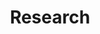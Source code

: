 ---
title: Research
type: landing

sections:
  - block: features2
    content:
      title: "Research"
      items:
        - name: "Job Market Paper"
        - name: "Inference for Missing Data with State-Space Models"
          description: ""
        - name: ""
  - block: features2
    content:
      items:
        - name: "Working Papers"
        - name: "Financial Sanctions Interact(ed) with Trade Sanctions"
          description: "
          *with Christian Bayer and Farzad Saidi*
          <br>
          Trade and financial sanctions have played and continue to play a prominent role in geopolitics. We show empirically that there is a strong nonlinearity in their interaction. While both types of sanctions can significantly harm the sanctioned country in terms of GDP losses, their combined effect exceeds the sum of its parts. When financial sanctions precede trade sanctions, they amplify the effect of the latter, but not vice versa. We theoretically argue that this finding is related to the fact that financial sanctions weaken the financial sector of the sanctioned country and, thus, also amplify all other shocks, while trade sanctions are mainly an impulse. As a result, if a trade sanction is imposed after a financial sanction, the aggregate business cycle effects are exacerbated; but if a trade sanction precedes a financial sanction, it is not amplified further
          <br>
          <br>
          [**PDF**](/uploads/BayerGilchSaidi-2025-Sanctions.pdf)"
        - name: ""
          description: "![image](/uploads/event-study-finb4trade.png)"
        - name: ""
        - description: "[**PDF**](/uploads/BayerGilchSaidi-2025-Sanctions.pdf){.text-blue-600 .underline hover:text-blue-800}"
      items2:
        - name: 
        - name: "Asymptotic Properties of the Maximum Likelihood Estimator under Occasionally Observed States"
          description: "
          *with Gregor Reich and Ole Wilms*
          <br>
          Estimating Markov models with hidden state variables presents significant challenges because the likelihood involves a high-dimensional integral over the unobserved states. This complication renders the standard approach to prove the asymptotic properties of the likelihood-based estimator infeasible, because it relies on a log-transformation of the likelihood function. Moreover, the need to numerically approximate the integral in the likelihood function introduces an additional source of error in the estimation process. In this paper, we demonstrate how occasional observations of the hidden state restore the feasibility of the log-likelihood approach or establishing asymptotic properties, thereby extending existing results to general state spaces for the hidden state. Further, we show that, given consistency and asymptotic normality of the exact estimator, the desired properties can be extended to the estimator based on the approximated likelihood."
        - name: ""
          description: "![image](/uploads/eq-asymp-occ-obs.jpg)"
        - name: ""
        - description: "[**PDF**](/uploads/Gilch-etal-2025-AsympOccObs.pdf)"
  - block: features2
    content:
      items:
        - name: "Publications"
        - name: "Small Data: Inference with Occasionally Observed States"
          description: "
          *with Andreas Lanz, Philipp Müller, Gregor Reich, and Ole Wilms*
          <br>
          **Accepted at Management Science**
          <br>
          We study the estimation of dynamic economic models for which some of the state variables are observed only occasionally by the econometrician---a common problem in many fields, ranging from marketing to finance to industrial organization. If those occasional state observations are serially correlated, the likelihood function of the model becomes a high-dimensional integral over a nonstandard domain. We generalize the recursive likelihood function integration procedure (RLI; Reich, 2018) to incorporate the occasional observations, enabling likelihood-based inference in such estimation problems. In extensive Monte Carlo studies, we demonstrate the favorable properties of the proposed method for identifying all model parameters and compare it to alternative methods."
        - name: ""
          description: "![image](/uploads/lrr_kernels_rho-eps-converted-to-1.jpg)"
        - name: ""
        - description: "[**DOI**](https://pubsonline.informs.org/doi/full/10.1287/mnsc.2022.00246) · [**PDF**](/uploads/Gilch-etal-2025-SmallData.pdf)"
      items2:
        - name: 
        - name: "Sparse tensor product approximation for a class of GMM estimators"
          description: "
          *with Michael Griebel and Jens Oettershagen*
          <br>
          **International Journal for Uncertainty Quantification, 2022**
          <br>
          Generalized Method of Moments (GMM) estimators in their various forms, including the popular Maximum Likelihood (ML) estimator, are frequently applied for the evaluation of complex econometric models with not analytically computable moment or likelihood functions. As the objective functions of GMM- and ML-estimators themselves constitute the approximation of an integral, more precisely of the expected value over the real world data space, the question arises whether the approximation of the moment function and the simulation of the entire objective function can be combined.

          Motivated by the popular Probit and Mixed Logit models, we consider double integrals with a linking function which stems from the considered estimator, e.g. the logarithm for Maximum Likelihood, and apply a sparse tensor product quadrature to reduce the computational effort for the approximation of the combined integral. Given Hölder continuity of the linking function, we prove that this approach can improve the order of the convergence rate of the classical GMM- and ML-estimator by a factor of two, even for integrands of low regularity or high dimensionality. This result is illustrated by numerical simulations of Mixed Logit and Multinomial Probit integrals which are estimated by ML- and GMM-estimators, respectively."
        - name: ""
          description: "![image](/uploads/quad-gmm-convergence.jpg)"
        - name: ""
        - description: "[**DOI**](https://www.doi.org/10.1615/Int.J.UncertaintyQuantification.2021037549) · [**PDF**](/uploads/GilchGriebel-2021-SparseProductApprox.pdf)"
---
